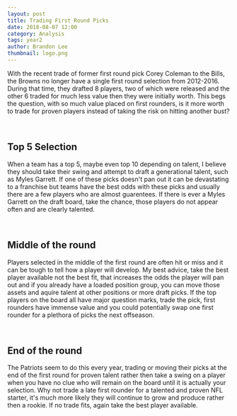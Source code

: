 ```yaml
---
layout: post
title: Trading First Round Picks
date: 2018-08-07 12:00
category: Analysis
tags: year2
author: Brandon Lee
thumbnail: logo.png
---
```


With the recent trade of former first round pick Corey Coleman to the Bills, the Browns no longer have a single first round selection from 2012-2016. During that time, they drafted 8 players, two of which were released and the other 6 traded for much less value then they were initially worth. This begs the question, with so much value placed on first rounders, is it more worth to trade for proven players instead of taking the risk on hitting another bust?

<br>

## Top 5 Selection

When a team has a top 5, maybe even top 10 depending on talent, I believe they should take their swing and attempt to draft a generational talent, such as Myles Garrett. If one of these picks doesn't pan out it can be devastating to a franchise but teams have the best odds with these picks and usually there are a few players who are almost guarentees. If there is ever a Myles Garrett on the draft board, take the chance, those players do not appear often and are clearly talented.

<br>

## Middle of the round

Players selected in the middle of the first round are often hit or miss and it can be tough to tell how a player will develop. My best advice, take the best player available not the best fit, that increases the odds the player will pan out and if you already have a loaded position group, you can move those assets and aquire talent at other positions or more draft picks. If the top players on the board all have major question marks, trade the pick, first rounders have immense value and you could potentially swap one first rounder for a plethora of picks the next offseason.

<br>

## End of the round

The Patriots seem to do this every year, trading or moving their picks at the end of the first round for proven talent rather then take a swing on a player when you have no clue who will remain on the board until it is actually your selection. Why not trade a late first rounder for a talented and proven NFL starter, it's much more likely they will continue to grow and produce rather then a rookie. If no trade fits, again take the best player available.

